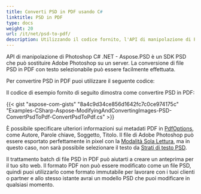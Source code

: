 ```yaml
---
title: Converti PSD in PDF usando C#
linktitle: PSD in PDF
type: docs
weight: 20
url: /it/net/psd-to-pdf/
description: Utilizzando il codice fornito, l'API di manipolazione di Photoshop C# .NET può sostituire Adobe Photoshop su un server e convertire i file PSD in PDF con testo selezionabile.
---
```


API di manipolazione di Photoshop C# .NET - Aspose.PSD è un SDK PSD che può sostituire Adobe Photoshop su un server. La conversione di file PSD in PDF con testo selezionabile può essere facilmente effettuata.

Per convertire PSD in PDF puoi utilizzare il seguente codice:

Il codice di esempio fornito di seguito dimostra come convertire PSD in PDF:

{{< gist "aspose-com-gists" "8a4c9d34ce856d1642fc7c0ce974175c" "Examples-CSharp-Aspose-ModifyingAndConvertingImages-PSD-ConvertPsdToPdf-ConvertPsdToPdf.cs" >}}



È possibile specificare ulteriori informazioni sui metadati PDF in [PdfOptions](https://reference.aspose.com/psd/net/aspose.psd.imageoptions/pdfoptions), come Autore, Parole chiave, Soggetto, Titolo. Il file di Adobe Photoshop può essere esportato perfettamente in pixel con la [Modalità Sola Lettura,](https://reference.aspose.com/psd/net/aspose.psd.imageloadoptions/psdloadoptions/properties/readonlymode) ma in questo caso, non sarà possibile selezionare il testo da [Strati di testo PSD](https://reference.aspose.com/psd/net/aspose.psd.fileformats.psd.layers/textlayer).

Il trattamento batch di file PSD in PDF può aiutarti a creare un anteprima per il tuo sito web. Il formato PDF non può essere modificato come un file PSD, quindi puoi utilizzarlo come formato immutabile per lavorare con i tuoi clienti o partner e allo stesso istante avrai un modello PSD che puoi modificare in qualsiasi momento.
